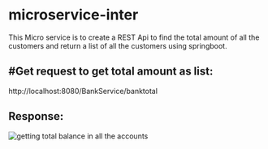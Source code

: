 # microservice-inter

This Micro service is to create a REST Api to find the total amount of all the customers and return a list of all the customers using springboot.

#Get request to get total amount as list:
------------------------------------------

 http://localhost:8080/BankService/banktotal
 
 Response:
 ---------
 
 ![getting total balance in all the accounts](https://user-images.githubusercontent.com/57008406/67830572-240ece80-fb01-11e9-8210-9ecde45120f3.PNG)
